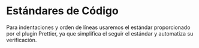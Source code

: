 # Estándares de Código

Para indentaciones y orden de líneas usaremos el estándar proporcionado por el plugin Prettier, ya que simplifica el seguir el estándar y automatiza su verificación.
